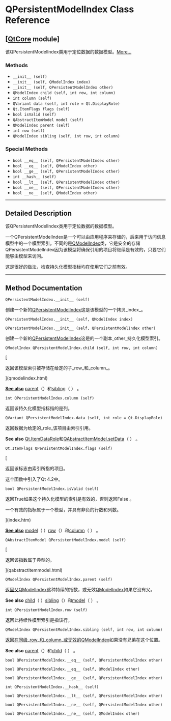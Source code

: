 # QPersistentModelIndex Class Reference

## [[QtCore](index.htm) module]

该QPersistentModelIndex类用于定位数据的数据模型。[More...](#details)

### Methods

*   `__init__ (self)`
*   `__init__ (self, QModelIndex index)`
*   `__init__ (self, QPersistentModelIndex other)`
*   `QModelIndex child (self, int row, int column)`
*   `int column (self)`
*   `QVariant data (self, int role = Qt.DisplayRole)`
*   `Qt.ItemFlags flags (self)`
*   `bool isValid (self)`
*   `QAbstractItemModel model (self)`
*   `QModelIndex parent (self)`
*   `int row (self)`
*   `QModelIndex sibling (self, int row, int column)`

### Special Methods

*   `bool __eq__ (self, QPersistentModelIndex other)`
*   `bool __eq__ (self, QModelIndex other)`
*   `bool __ge__ (self, QPersistentModelIndex other)`
*   `int __hash__ (self)`
*   `bool __lt__ (self, QPersistentModelIndex other)`
*   `bool __ne__ (self, QPersistentModelIndex other)`
*   `bool __ne__ (self, QModelIndex other)`

* * *

## Detailed Description

该QPersistentModelIndex类用于定位数据的数据模型。

一个QPersistentModelIndex是一个可以由应用程序来存储的，后来用于访问信息模型中的一个模型索引。不同的是[QModelIndex](qmodelindex.html)类，它是安全的存储QPersistentModelIndex因为该模型将确保引用的项目将继续是有效的，只要它们能够由模型来访问。

这是很好的做法，检查持久化模型指标均在使用它们之前有效。

* * *

## Method Documentation

```
QPersistentModelIndex.__init__ (self)
```

创建一个新的[QPersistentModelIndex](qpersistentmodelindex.html)这是该模型的一个拷贝_index_。

```
QPersistentModelIndex.__init__ (self, QModelIndex index)
```

```
QPersistentModelIndex.__init__ (self, QPersistentModelIndex other)
```

创建一个新的[QPersistentModelIndex](qpersistentmodelindex.html)这是的​​一个副本_other_持久化模型索引。

```
QModelIndex QPersistentModelIndex.child (self, int row, int column)
```

[

返回该模型索引被存储在给定的子_row_和_column_。

](qmodelindex.html)

[**See also**](qmodelindex.html) [parent](qpersistentmodelindex.html#parent)（）和[sibling](qpersistentmodelindex.html#sibling)（ ） 。

```
int QPersistentModelIndex.column (self)
```

返回该持久化模型指标指的是列。

```
QVariant QPersistentModelIndex.data (self, int role = Qt.DisplayRole)
```

返回数据为给定的_role_该项目由索引引用。

**See also** [Qt.ItemDataRole](qt.html#ItemDataRole-enum)和[QAbstractItemModel.setData](qabstractitemmodel.html#setData)（ ） 。

```
Qt.ItemFlags QPersistentModelIndex.flags (self)
```

[

返回该标志由索引所指的项目。

这个函数中引入了Qt 4.2中。

```
bool QPersistentModelIndex.isValid (self)
```

返回True如果这个持久化模型的索引是有效的，否则返回False 。

一个有效的指标属于一个模型，并具有非负的行数和列数。

](index.htm)

[**See also**](index.htm) [model](qpersistentmodelindex.html#model)（ ）[row](qpersistentmodelindex.html#row)（）和[column](qpersistentmodelindex.html#column)（ ） 。

```
QAbstractItemModel QPersistentModelIndex.model (self)
```

[

返回该指数属于典型的。

](qabstractitemmodel.html)

```
QModelIndex QPersistentModelIndex.parent (self)
```

[](qmodelindex.html)

[返回父](qmodelindex.html)[QModelIndex](qmodelindex.html)这种持续的指数，或无效[QModelIndex](qmodelindex.html)如果它没有父。

**See also** [child](qpersistentmodelindex.html#child)（ ）[sibling](qpersistentmodelindex.html#sibling)（）和[model](qpersistentmodelindex.html#model)（ ） 。

```
int QPersistentModelIndex.row (self)
```

返回此持续性模型索引是指该行。

```
QModelIndex QPersistentModelIndex.sibling (self, int row, int column)
```

[](qmodelindex.html)

[返回在同级_row_和_column_或无效的](qmodelindex.html)[QModelIndex](qmodelindex.html)如果没有兄弟在这个位置。

**See also** [parent](qpersistentmodelindex.html#parent)（）和[child](qpersistentmodelindex.html#child)（ ） 。

```
bool QPersistentModelIndex.__eq__ (self, QPersistentModelIndex other)
```

```
bool QPersistentModelIndex.__eq__ (self, QModelIndex other)
```

```
bool QPersistentModelIndex.__ge__ (self, QPersistentModelIndex other)
```

```
int QPersistentModelIndex.__hash__ (self)
```

```
bool QPersistentModelIndex.__lt__ (self, QPersistentModelIndex other)
```

```
bool QPersistentModelIndex.__ne__ (self, QPersistentModelIndex other)
```

```
bool QPersistentModelIndex.__ne__ (self, QModelIndex other)
```